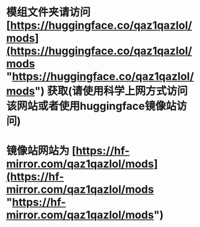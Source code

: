# 模组文件夹请访问 [https://huggingface.co/qaz1qazlol/mods](https://huggingface.co/qaz1qazlol/mods "https://huggingface.co/qaz1qazlol/mods") 获取(请使用科学上网方式访问该网站或者使用huggingface镜像站访问)
# 镜像站网站为 [https://hf-mirror.com/qaz1qazlol/mods](https://hf-mirror.com/qaz1qazlol/mods "https://hf-mirror.com/qaz1qazlol/mods")
